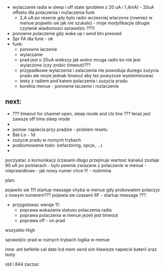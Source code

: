 - wylaczanie radia w sleep i off state (problem z 20 uA i 1,4mA) - 20uA offsetu dla polaczenia i rozlaczenia funk
	- 2,4 uA po resecie gdy bylo radio wczesniej wlaczone (rowniez w menue pojawilo sie jak nie szukalo) - moje modyfikacjie (drugie czytanie wiadomosci sprawdzic ???)
- ponowne polaczenie gdy wake up i send btn pressed
- Spr FA dla funk - ok
- funk:
	- ponowne laczenie
	- wylaczanie
	- prad jest o 20uA wiekszy jak wolno mruga radio bo nie jest wylaczone (czy zrobic timeout)???
	- przypadkowe wylaczenia i zalaczenia nie powoduja duzego zuzycia pradu ale moze jednak timeout aby tez powyzsze wyeleiminowac
	- testy z radiem pod katem polaczenia i zuzycia pradu
	- korekta menue - ponowne laczenie i rozlaczenie

next:
- 
- ??? timeout for channel open, sleep mode and cts line ??? teraz jest zawsze off time sleep mode
- 
- pomiar napiecia przy pradzie - problem resetu
- Bat-Lo - 1d
- zuzycie pradu w roznych trybach
- podsumowanie todo: (refactoring, opcje, ...)
- 

poczyatac o komunikacji (czasami dlugo przejmuje wartosc kanalu)
zostaje 90 uA po pomiarach  - bylo pewnie zwiazane z 
polaczenie w menue - nieprawidlowe - jak nowy numer chce !!! - rozkmina

plan:



pojawilo sie 111 startup message chyba w menue gdy probowalem polaczyc z nowym numerem???
pojawia sie czasami 6F - startup message ???
- przygotowac wersje 11:
	- poprawa wskazania statusu polaczenia radia
	- poprawa polaczenia w menue jezeli jest timeout
	- poprawa off - on prad

wszystko High



sprawdzic prad w roznych trybach
logika w menue

inne:
ant befehle
cal date
lcd mem send
sim klawisze
napiecie baterii oraz testy


std i 844 zaczac

